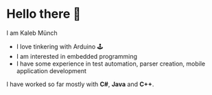 # Hello there 👋

I am Kaleb Münch  
- I love tinkering with Arduino 🕹️ 
- I am interested in embedded programming
- I have some experience in test automation, parser creation, mobile application development

I have worked so far mostly with **C#**, **Java** and **C++**.


